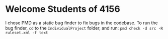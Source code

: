 # Welcome Students of 4156

I chose PMD as a static bug finder to fix bugs in the codebase. To run the bug finder, `cd` to the `IndividualProject` folder, and run: `pmd check -d src -R ruleset.xml -f text`
